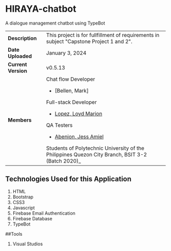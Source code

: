 # HIRAYA-chatbot
A dialogue management chatbot using TypeBot

|                     |                     |
| ------------------- | --------------------|
| **Description**     | This project is for fullfillment of requirements in subject "Capstone Project 1 and 2". |
| **Date Uploaded**    | January 3, 2024 |
| **Current Version** | v0.5.13| 
| **Members**         | Chat flow Developer<ul><li>[Bellen, Mark]</li></ul>Full-stack Developer<ul><li>[Lopez, Loyd Marion](https://github.com/loydmarionlopez)</li></ul>QA Testers<ul><li>[Abenion, Jess Amiel](https://github.com/Hishori)</li></ul>Students of Polytechnic University of the Philippines Quezon City Branch, BSIT 3-2 (Batch 2020)_|

## Technologies Used for this Application
1. HTML
2. Bootstrap
3. CSS3
4. Javascript
5. Firebase Email Authentication
6. Firebase Database
7. TypeBot

##Tools
1. Visual Studios
